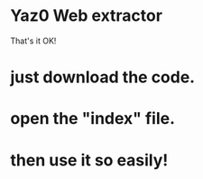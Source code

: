 # Yaz0 Web extractor

That's it OK!

# just download the code.

# open the "index" file.

# then use it so easily!

